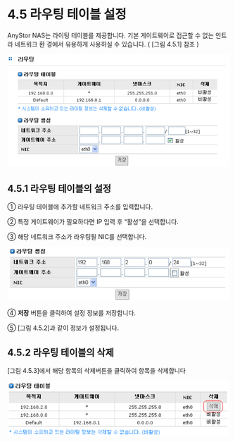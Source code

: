 # 4.5 라우팅 테이블 설정

AnyStor NAS는 라이팅 테이블를 제공합니다. 기본 게이트웨이로 접근할 수 없는 인트라 네트워크 환 경에서 유용하게 사용하실 수 있습니다. \( \[그림 4.5.1\] 참조 \)

![\[ &#xADF8;&#xB9BC; 4.5.1 &#xB77C;&#xC6B0;&#xD305; &#xD14C;&#xC774;&#xBE14; &#xC124;&#xC815; &#xD654;&#xBA74; \]](../.gitbook/assets/route1.png)

## 4.5.1 라우팅 테이블의 설정

① 라우팅 테이블에 추가할 네트워크 주소를 입력합니다.

② 특정 게이트웨이가 필요하다면 IP 입력 후 “활성”을 선택합니다.

③ 해당 네트워크 주소가 라우팅될 NIC를 선택합니다.

![\[ &#xADF8;&#xB9BC; 4.5.2 &#xB77C;&#xC6B0;&#xD305; &#xD14C;&#xC774;&#xBE14; &#xC815;&#xBCF4; &#xC124;&#xC815; \]](../.gitbook/assets/route2.png)

  
 ④ **저장** 버튼을 클릭하여 설정 정보를 저장합니다.

⑤ \[그림 4.5.2\]과 같이 정보가 설정됩니다.

## 4.5.2 라우팅 테이블의 삭제

\[그림 4.5.3\]에서 해당 항목의 삭제버튼을 클릭하여 항목을 삭제합니다

![\[ &#xADF8;&#xB9BC; 4.5.3 &#xB77C;&#xC6B0;&#xD305; &#xD14C;&#xC774;&#xBE14;\]](../.gitbook/assets/route3.png)

